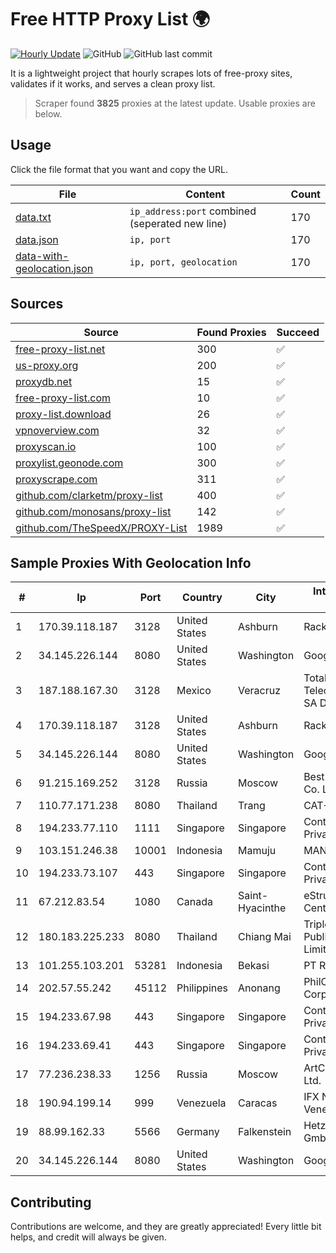 
# Free HTTP Proxy List 🌍

[![Hourly Update](https://github.com/mertguvencli/http-proxy-list/actions/workflows/main.yml/badge.svg?branch=main)](https://github.com/mertguvencli/http-proxy-list/actions/workflows/main.yml)
![GitHub](https://img.shields.io/github/license/mertguvencli/http-proxy-list)
![GitHub last commit](https://img.shields.io/github/last-commit/mertguvencli/http-proxy-list)

It is a lightweight project that hourly scrapes lots of free-proxy sites, validates if it works, and serves a clean proxy list.


> Scraper found **3825** proxies at the latest update. Usable proxies are below.

## Usage

Click the file format that you want and copy the URL.


|File|Content|Count|
|----|-------|-----|
|[data.txt](https://raw.githubusercontent.com/mertguvencli/http-proxy-list/main/proxy-list/data.txt)|`ip_address:port` combined (seperated new line)|170|
|[data.json](https://raw.githubusercontent.com/mertguvencli/http-proxy-list/main/proxy-list/data.json)|`ip, port`|170|
|[data-with-geolocation.json](https://raw.githubusercontent.com/mertguvencli/http-proxy-list/main/proxy-list/data-with-geolocation.json)|`ip, port, geolocation`|170|

## Sources

|Source|Found Proxies|Succeed|
|------|-------------|-------|
|[free-proxy-list.net](https://free-proxy-list.net)|300|✅|
|[us-proxy.org](https://www.us-proxy.org)|200|✅|
|[proxydb.net](http://proxydb.net)|15|✅|
|[free-proxy-list.com](https://free-proxy-list.com/?page=&port=&type%5B%5D=http&type%5B%5D=https&up_time=0&search=Search)|10|✅|
|[proxy-list.download](https://www.proxy-list.download/HTTP)|26|✅|
|[vpnoverview.com](https://vpnoverview.com/privacy/anonymous-browsing/free-proxy-servers)|32|✅|
|[proxyscan.io](https://www.proxyscan.io)|100|✅|
|[proxylist.geonode.com](https://proxylist.geonode.com/api/proxy-list?limit=300&page=1&sort_by=lastChecked&sort_type=desc&protocols=http,https)|300|✅|
|[proxyscrape.com](https://api.proxyscrape.com/v2/?request=displayproxies&protocol=http&timeout=10000&country=all&ssl=all&anonymity=all)|311|✅|
|[github.com/clarketm/proxy-list](https://raw.githubusercontent.com/clarketm/proxy-list/master/proxy-list-raw.txt)|400|✅|
|[github.com/monosans/proxy-list](https://raw.githubusercontent.com/monosans/proxy-list/main/proxies/http.txt)|142|✅|
|[github.com/TheSpeedX/PROXY-List](https://raw.githubusercontent.com/TheSpeedX/PROXY-List/master/http.txt)|1989|✅|


## Sample Proxies With Geolocation Info

|#|Ip|Port|Country|City|Internet Service Provider|
|-|--|----|-------|----|-------------------------|
|1|170.39.118.187|3128|United States|Ashburn|Rackdog, LLC|
|2|34.145.226.144|8080|United States|Washington|Google LLC|
|3|187.188.167.30|3128|Mexico|Veracruz|Total Play Telecomunicaciones SA De CV|
|4|170.39.118.187|3128|United States|Ashburn|Rackdog, LLC|
|5|34.145.226.144|8080|United States|Washington|Google LLC|
|6|91.215.169.252|3128|Russia|Moscow|Best-Hoster Group Co. Ltd.|
|7|110.77.171.238|8080|Thailand|Trang|CAT-BB|
|8|194.233.77.110|1111|Singapore|Singapore|Contabo Asia Private Limited|
|9|103.151.246.38|10001|Indonesia|Mamuju|MANAKARRANET|
|10|194.233.73.107|443|Singapore|Singapore|Contabo Asia Private Limited|
|11|67.212.83.54|1080|Canada|Saint-Hyacinthe|eStruxture Data Centers Inc.|
|12|180.183.225.233|8080|Thailand|Chiang Mai|Triple T Broadband Public Company Limited|
|13|101.255.103.201|53281|Indonesia|Bekasi|PT Remala Abadi|
|14|202.57.55.242|45112|Philippines|Anonang|PhilCom Corporation|
|15|194.233.67.98|443|Singapore|Singapore|Contabo Asia Private Limited|
|16|194.233.69.41|443|Singapore|Singapore|Contabo Asia Private Limited|
|17|77.236.238.33|1256|Russia|Moscow|ArtCommunications Ltd.|
|18|190.94.199.14|999|Venezuela|Caracas|IFX Networks Venezuela C.A.|
|19|88.99.162.33|5566|Germany|Falkenstein|Hetzner Online GmbH|
|20|34.145.226.144|8080|United States|Washington|Google LLC|



## Contributing

Contributions are welcome, and they are greatly appreciated! Every
little bit helps, and credit will always be given.

